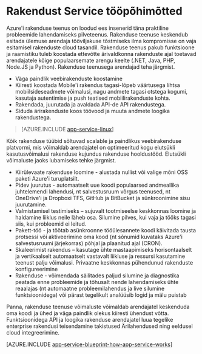 <properties 
    pageTitle="Kuidas töötab Azure rakenduse teenus" 
    description="Siit saate teada, kuidas töötavad rakenduse teenuse" 
    keywords="rakenduse, azure rakenduse teenus, skaala scalable, rakenduse teenusleping, rakenduse teenuse kulu"
    services="app-service" 
    documentationCenter="" 
    authors="yochay" 
    manager="wpickett" 
    editor=""/>

<tags 
    ms.service="app-service" 
    ms.workload="na" 
    ms.tgt_pltfrm="na" 
    ms.devlang="na" 
    ms.topic="hero-article" 
    ms.date="02/10/2016" 
    ms.author="yochay"/>

# <a name="how-app-service-works"></a>Rakendust Service tööpõhimõtted

Azure'i rakenduse teenus on loodud ees insenerid täna praktiline probleemide lahendamiseks pilveteenus. Rakenduse teenuse keskendub esitada ülemuse arendaja tööviljakuse tõstmiseks ilma kompromisse on vaja esitamisel rakenduste cloud tasandil. Rakenduse teenus pakub funktsioone ja raamistiku tuleb koostada ettevõtte ärivaldkonna rakenduste ajal toetavad arendajatele kõige populaarsemate arengu keelte (.NET, Java, PHP, Node.JS ja Python).
Rakenduse teenusega arendajad teha järgmist.

* Väga paindlik veebirakenduste koostamine
* Kiiresti koostada Mobile'i rakendus tagasi-lõpeb väärtusega lihtsa mobiilsideseadmete võimalusi, nagu andmete tagasi otstega kogumi, kasutaja autentimise ja push teatised mobiilirakenduste kohta. 
* Rakendada, juurutada ja avaldada API-de API rakendustega.
* Siduda ärirakenduste koos töövood ja muuta andmete loogika rakendustega.

>[AZURE.INCLUDE [app-service-linux](../../includes/app-service-linux.md)] 

Kõik rakenduse tüübid sõltuvad scalable ja paindlikus veebirakenduse platvormi, mis võimaldab arendajatel on optimeeritud kogu elutsükli kasutusvõimalusi rakenduse kujundus rakenduse hooldustööd. Elutsükli võimaluste jaoks lubamiseks tehke järgmist.

* Kiirülevaate rakenduse loomine - alustada nullist või valige mõni OSS paketi Azure'i turuplatsilt. 
* Pidev juurutus - automaatselt uue koodi populaarsed andmeallika juhtelemendi lahendusi, nt salvestusruum võrgus teenused, nt OneDrive'i ja Dropboxi TFS, GitHub ja BitBucket ja sünkroonimine sisu juurutamine.
* Valmistamisel testimiseks – sujuvalt tootmiseelse keskkonnas loomine ja haldamine liiklus neile läheb osa. Silumine pilves, kui vaja ja tööks tagasi siis, kui probleemid ei leitud.
* Pakett-töö - ja töötab asünkroonne tööülesannete koodi käivitada tausta protsessi või aktiveerimine oma kood (nt sõnumid kuvataks Azure'i salvestusruumi järjekorras) põhjal ja plaanitud ajal (CRON).
* Skaleerimist rakendus – kasutage ühte mastaapimiseks horisontaalselt ja vertikaalselt automaatselt vastavalt liikluse ja ressursi kasutamine teenust palju võimalusi. Privaatne keskkonnas pühendunud rakenduste konfigureerimine   
* Rakenduse - võimendada säilitades paljud silumine ja diagnostika peatada enne probleemide ja tõhusalt nende lahendamiseks ühte reaalajas (nt automaatne probleemilahendus ja live silumine funktsioonidega) või pärast tegelikult analüüsib logid ja mälu puistab
 
Panna, rakenduse teenuse võimaluste võimaldab arendajatel keskenduda oma koodi ja ühed ja väga paindlik olekus kiiresti ühendust võtta. Funktsioonidega API ja loogika rakenduse arendajatel luua tegelike enterprise rakendusi teisendamine takistused Ärilahendused ning eeldusel cloud integreerimine.  

[AZURE.INCLUDE [app-service-blueprint-how-app-service-works](../../includes/app-service-blueprint-how-app-service-works.md)]
